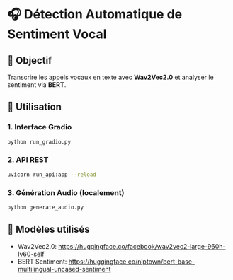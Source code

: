 # 🎧 Détection Automatique de Sentiment Vocal

## 📌 Objectif
Transcrire les appels vocaux en texte avec **Wav2Vec2.0** et analyser le sentiment via **BERT**.

## 🚀 Utilisation

### 1. Interface Gradio
```bash
python run_gradio.py
```

### 2. API REST
```bash
uvicorn run_api:app --reload
```

### 3. Génération Audio (localement)
```bash
python generate_audio.py
```

## 🔗 Modèles utilisés
- Wav2Vec2.0: https://huggingface.co/facebook/wav2vec2-large-960h-lv60-self
- BERT Sentiment: https://huggingface.co/nlptown/bert-base-multilingual-uncased-sentiment
